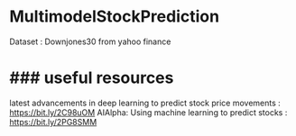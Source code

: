 # MultimodelStockPrediction
  Dataset : Downjones30 from yahoo finance
  
  
  
# ### useful resources ###
latest advancements in deep learning to predict stock price movements : https://bit.ly/2C98uOM
AIAlpha: Using machine learning to predict stocks : https://bit.ly/2PG8SMM

